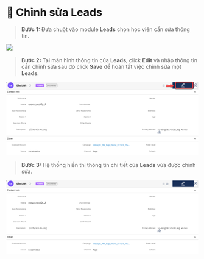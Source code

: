 # 📝 Chỉnh sửa Leads

> **Bước 1:** Đưa chuột vào module **Leads** chọn học viên cần sửa thông tin.

![](../../.gitbook/assets/ChinhSuaLeadă.png)

> **Bước 2:** Tại màn hình thông tin của **Leads**, click **Edit** và nhập thông tin cần chỉnh sửa sau đó click **Save** để hoàn tất việc chỉnh sửa một **Leads**.

![](../../.gitbook/assets/chihsualead2.png)

> **Bước 3:** Hệ thống hiển thị thông tin chi tiết của **Leads** vừa được chỉnh sửa.

![](../../.gitbook/assets/chinhsualead3.png)
